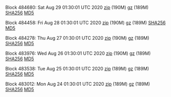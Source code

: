Block 484680: Sat Aug 29 01:30:01 UTC 2020 [zip](https://files.01coin.io/mainnet/2020-08-29/bootstrap.dat.zip) (190M) [gz](https://files.01coin.io/mainnet/2020-08-29/bootstrap.dat.tar.gz) (189M) [SHA256](https://files.01coin.io/mainnet/2020-08-29/sha256.txt) [MD5](https://files.01coin.io/mainnet/2020-08-29/md5.txt)

Block 484458: Fri Aug 28 01:30:01 UTC 2020 [zip](https://files.01coin.io/mainnet/2020-08-28/bootstrap.dat.zip) (190M) [gz](https://files.01coin.io/mainnet/2020-08-28/bootstrap.dat.tar.gz) (189M) [SHA256](https://files.01coin.io/mainnet/2020-08-28/sha256.txt) [MD5](https://files.01coin.io/mainnet/2020-08-28/md5.txt)

Block 484278: Thu Aug 27 01:30:01 UTC 2020 [zip](https://files.01coin.io/mainnet/2020-08-27/bootstrap.dat.zip) (190M) [gz](https://files.01coin.io/mainnet/2020-08-27/bootstrap.dat.tar.gz) (189M) [SHA256](https://files.01coin.io/mainnet/2020-08-27/sha256.txt) [MD5](https://files.01coin.io/mainnet/2020-08-27/md5.txt)

Block 483976: Wed Aug 26 01:30:01 UTC 2020 [zip](https://files.01coin.io/mainnet/2020-08-26/bootstrap.dat.zip) (190M) [gz](https://files.01coin.io/mainnet/2020-08-26/bootstrap.dat.tar.gz) (189M) [SHA256](https://files.01coin.io/mainnet/2020-08-26/sha256.txt) [MD5](https://files.01coin.io/mainnet/2020-08-26/md5.txt)

Block 483538: Tue Aug 25 01:30:01 UTC 2020 [zip](https://files.01coin.io/mainnet/2020-08-25/bootstrap.dat.zip) (189M) [gz](https://files.01coin.io/mainnet/2020-08-25/bootstrap.dat.tar.gz) (189M) [SHA256](https://files.01coin.io/mainnet/2020-08-25/sha256.txt) [MD5](https://files.01coin.io/mainnet/2020-08-25/md5.txt)

Block 483012: Mon Aug 24 01:30:01 UTC 2020 [zip](https://files.01coin.io/mainnet/2020-08-24/bootstrap.dat.zip) (189M) [gz](https://files.01coin.io/mainnet/2020-08-24/bootstrap.dat.tar.gz) (189M) [SHA256](https://files.01coin.io/mainnet/2020-08-24/sha256.txt) [MD5](https://files.01coin.io/mainnet/2020-08-24/md5.txt)
